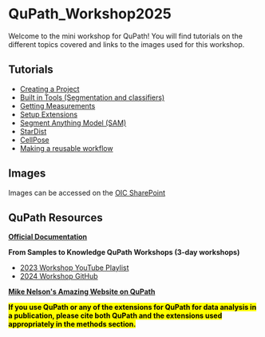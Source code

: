 # QuPath_Workshop2025
Welcome to the mini workshop for QuPath! You will find tutorials on the different topics covered and links to the images used for this workshop.

## Tutorials
- [Creating a Project](/Tutorials/01_Create_QuPath_project.md)
- [Built in Tools (Segmentation and classifiers)](/Tutorials/02_Builtin_Tools.md)
- [Getting Measurements](/Tutorials/03_Measurments.md)
- [Setup Extensions](/Tutorials/04_Setup_extenstions.md)
- [Segment Anything Model (SAM)](/Tutorials/05_SAM.md)
- [StarDist](/Tutorials/06_StarDist.md)
- [CellPose](/Tutorials/07_CellPose.md)
- [Making a reusable workflow](/Tutorials/08_Workflows.md)

## Images
Images can be accessed on the [OIC SharePoint](https://vanandelinstitute.sharepoint.com/:f:/r/sites/optical/Resource%20Documents/Image%20Analysis%20Resources/QuPath%20Workshop%202025/Images?csf=1&web=1&e=D00re7)

## QuPath Resources
[**Official Documentation**](https://qupath.readthedocs.io/en/stable/)

**From Samples to Knowledge QuPath Workshops (3-day workshops)**
- [2023 Workshop YouTube Playlist](https://www.youtube.com/playlist?list=PLlGXRBscPbCD_3JgAs807NJM1HzKcxueh)
- [2024 Workshop GitHub](https://github.com/saramcardle/FS2K)

[**Mike Nelson's Amazing Website on QuPath**](https://www.imagescientist.com/image-analysis)


<mark>**If you use QuPath or any of the extensions for QuPath for data analysis in a publication, please cite both QuPath and the extensions used appropriately in the methods section.**</mark>